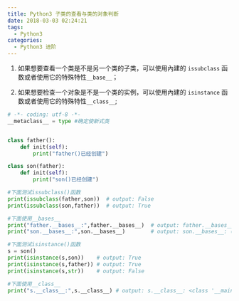 ```yaml
---
title: Python3 子类的查看与类的对象判断
date: 2018-03-03 02:24:21
tags:
  - Python3
categories:
  - Python3 进阶
---
```

1. 如果想要查看一个类是不是另一个类的子类，可以使用內建的 `issubclass` 函数或者使用它的特殊特性`__base__`；

2. 如果想要检查一个对象是不是一个类的实例，可以使用內建的 `isinstance` 函数或者使用它的特殊特性`__class__`;
<!-- more -->

```python
# -*- coding: utf-8 -*-  
__metaclass__ = type #确定使新式类  


class father():  
    def init(self):  
        print("father()已经创建")  

class son(father):  
    def init(self):  
        print("son()已经创建")  

#下面测试issubclass()函数  
print(issubclass(father,son))  # output: False
print(issubclass(son,father))  # output: True

#下面使用__bases__  
print("father.__bases__:",father.__bases__)  # output: father.__bases__: (<class 'object'>,)  
print("son.__bases__:",son.__bases__)        # output: son.__bases__: (<class '__main__.father'>,)  

#下面测试isinstance()函数  
s = son()  
print(isinstance(s,son))    # output: True
print(isinstance(s,father)) # output: True
print(isinstance(s,str))    # output: False

#下面使用__class__  
print("s.__class__:",s.__class__) # output: s.__class__: <class '__main__.son'>  
```
